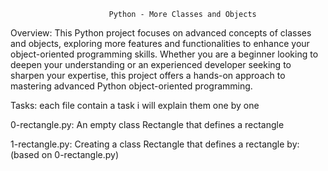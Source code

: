                           Python - More Classes and Objects

Overview:
This Python project focuses on advanced concepts of classes and objects, exploring more features and functionalities to enhance your object-oriented programming skills. Whether you are a beginner looking to deepen your understanding or an experienced developer seeking to sharpen your expertise, this project offers a hands-on approach to mastering advanced Python object-oriented programming.

Tasks: each file contain a task i will explain them one by one

0-rectangle.py:
An empty class Rectangle that defines a rectangle

1-rectangle.py:
Creating a class Rectangle that defines a rectangle by: (based on 0-rectangle.py)

